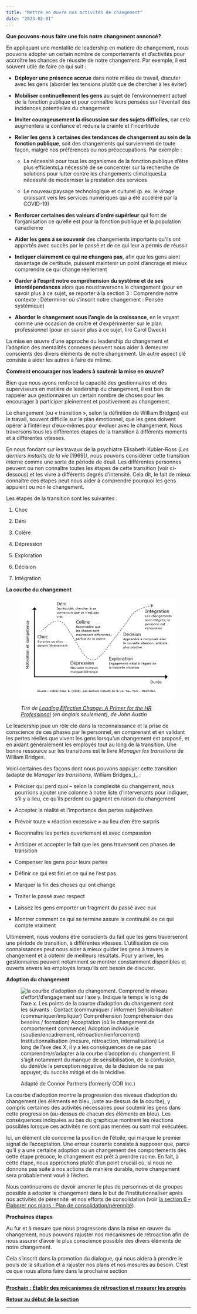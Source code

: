 ```yaml
---
title: "Mettre en œuvre nos activités de changement"
date: "2023-02-01"
---
```


**Que pouvons-nous faire une fois notre changement annoncé?**

En appliquant une mentalité de leadership en matière de changement, nous pouvons adopter un certain nombre de comportements et d’activités pour accroître les chances de réussite de notre changement. Par exemple, il est souvent utile de faire ce qui suit :

- **Déployer une présence accrue** dans notre milieu de travail, discuter avec les gens (aborder les tensions plutôt que de chercher à les éviter)

- **Mobiliser continuellement les gens** au sujet de l’environnement actuel de la fonction publique et pour connaître leurs pensées sur l’éventail des incidences potentielles du changement

- **Inviter courageusement la discussion sur des sujets difficiles**, car cela augmentera la confiance et réduira la crainte et l’incertitude

- **Relier les gens à certaines des tendances de changement au sein de la fonction publique**, soit des changements qui surviennent de toute façon, malgré nos préférences ou nos préoccupations. Par exemple :
    
    - La nécessité pour tous les organismes de la fonction publique d’être plus efficientsLa nécessité de se concentrer sur la recherche de solutions pour lutter contre les changements climatiquesLa nécessité de moderniser la prestation des services
    
    - Le nouveau paysage technologique et culturel (p. ex. le virage croissant vers les services numériques qui a été accéléré par la COVID-19)

- **Renforcer certaines des valeurs d’ordre supérieur** qui font de l’organisation ce qu’elle est pour la fonction publique et la population canadienne

- **Aider les gens à se souvenir** des changements importants qu’ils ont apportés avec succès par le passé et de ce qui leur a permis de réussir

- **Indiquer clairement ce qui ne changera pas**, afin que les gens aient davantage de certitude, puissent maintenir un point d’ancrage et mieux comprendre ce qui change réellement

- **Garder à l’esprit notre compréhension du système et de ses interdépendances** alors que noustraversons le changement (pour en savoir plus à ce sujet, se reporter à la section 3 : Comprendre notre contexte : Déterminer où s’inscrit notre changement : Pensée systémique)

- **Aborder le changement sous l’angle de la croissance**, en le voyant comme une occasion de croître et d’expérimenter sur le plan professionnel (pour en savoir plus à ce sujet, lire Carol Dweck)

La mise en œuvre d’une approche du leadership du changement et l’adoption des mentalités connexes peuvent nous aider à demeurer conscients des divers éléments de notre changement. Un autre aspect clé consiste à aider les autres à faire de même.

**Comment encourager nos leaders à soutenir la mise en œuvre?**

Bien que nous ayons renforcé la capacité des gestionnaires et des superviseurs en matière de leadership du changement, il est bon de rappeler aux gestionnaires un certain nombre de choses pour les encourager à participer pleinement et positivement au changement.

Le changement (ou « transition », selon la définition de William Bridges) est le travail, souvent difficile sur le plan émotionnel, que les gens doivent opérer à l’intérieur d’eux‑mêmes pour évoluer avec le changement. Nous traversons tous les différentes étapes de la transition à différents moments et à différentes vitesses.

En nous fondant sur les travaux de la psychiatre Elisabeth Kubler-Ross (_Les derniers instants de la vie_ \[1969\]_)_, nous pouvons considérer cette transition interne comme une sorte de période de deuil. Les différentes personnes peuvent ou non connaître toutes les étapes de cette transition (voir ci-dessous) et les vivre à différents degrés d’intensité. Cela dit, le fait de mieux connaître ces étapes peut nous aider à comprendre pourquoi les gens appuient ou non le changement.

Les étapes de la transition sont les suivantes :

1. Choc

3. Déni

5. Colère

7. Dépression

9. Exploration

11. Décision

13. Intégration

**La courbe du changement**

<figure>

![La courbe de changement au fil du temps dans un graphique linéaire. Une ligne et une flèche à l’extrême gauche indique le moral et la compétence. Une ligne en bas indique le temps. Il y a une flèche pointillée montrant les sommets et les creux du moral et de la compétence au fil du temps que nous avançons à travers un changement.](images/FLC-The-change-curve-FR-2.png)

<figcaption>

_Tiré de_ [_Leading Effective Change: A Primer for the HR Professional_](https://www.researchgate.net/publication/345819452_Leading_Effective_Change_A_Primer_for_the_HR_Professional) _(en anglais seulement), de John Austin_

</figcaption>

</figure>

Le leadership joue un rôle clé dans la reconnaissance et la prise de conscience de ces phases par le personnel, en comprenant et en validant les pertes réelles que vivent les gens lorsqu’un changement est proposé, et en aidant généralement les employés tout au long de la transition. Une bonne ressource sur les transitions est le livre _Manager les transitions_ de William Bridges.

Voici certaines des façons dont nous pouvons appuyer cette transition (adapté de _Manager les transitions,_ William Bridges_)_ :

- Préciser qui perd quoi – selon la complexité du changement, nous pourrions ajouter une colonne à notre liste d’intervenants pour indiquer, s’il y a lieu, ce qu’ils perdent ou gagnent en raison du changement

- Accepter la réalité et l’importance des pertes subjectives

- Prévoir toute « réaction excessive » au lieu d’en être surpris

- Reconnaître les pertes ouvertement et avec compassion

- Anticiper et accepter le fait que les gens traversent ces phases de transition

- Compenser les gens pour leurs pertes

- Définir ce qui est fini et ce qui ne l’est pas

- Marquer la fin des choses qui ont changé

- Traiter le passé avec respect

- Laissez les gens emporter un fragment du passé avec eux

- Montrer comment ce qui se termine assure la continuité de ce qui compte vraiment

Ultimement, nous voulons être conscients du fait que les gens traverseront une période de transition, à différentes vitesses. L’utilisation de ces connaissances peut nous aider à mieux guider les gens à travers le changement et à obtenir de meilleurs résultats. Pour y arriver, les gestionnaires peuvent notamment se montrer constamment disponibles et ouverts envers les employés lorsqu’ils ont besoin de discuter.

**Adoption du changement**

<figure>

![la courbe d’adoption du changement. Comprend le niveau d’effort/d’engagement sur l’axe y. Indique le temps le long de l’axe x. Les points de la courbe d’adoption du changement sont les suivants : Contact (communiquer / informer) Sensibilisation (communiquer/impliquer) Compréhension (compréhension des besoins / formation) Acceptation (où le changement de comportement commence) Adoption individuelle (soutien/encadrement, rétroaction/renforcement) Institutionnalisation (mesure, rétroaction, internalisation) Le long de l’axe des X, il y a les conséquences de ne pas comprendre/s’adapter à la courbe d’adoption du changement. Il s’agit notamment du manque de sensibilisation, de la confusion, du déni/de la perception négative, de la décision de ne pas appuyer, du succès mitigé et de la récidive.](images/FLC-Change-adoption-curve-FR-1024x565.png)

<figcaption>

Adapté de Connor Partners (formerly ODR Inc.)

</figcaption>

</figure>

La courbe d’adoption montre la progression des niveaux d’adoption du changement (les éléments en bleu, juste au-dessus de la courbe), y compris certaines des activités nécessaires pour soutenir les gens dans cette progression (au-dessus de chacun des éléments en bleu). Les conséquences indiquées au bas du graphique montrent les réactions possibles lorsque ces activités ne sont pas menées ou sont mal exécutées.

Ici, un élément clé concerne la position de l’étoile, qui marque le premier signal de l’acceptation. Une erreur courante consiste à supposer que, parce qu’il y a une certaine adoption ou un changement des comportements dès cette étape précoce, le changement est prêt à prendre racine. En fait, à cette étape, nous approchons plutôt d’un point crucial où, si nous ne donnons pas suite à nos actions de manière durable, notre changement sera probablement voué à l’échec.

Nous continuerons de devoir amener le plus de personnes et de groupes possible à adopter le changement dans le but de l’institutionnaliser après nos activités de pérennité  et nos efforts de consolidation (voir [la section 6 – Élaborer nos plans : Plan de consolidation/pérennité](/plan-de-consolidation-perennite/)).

**Prochaines étapes**

Au fur et à mesure que nous progressons dans la mise en œuvre du changement, nous pouvons rajuster nos mécanismes de rétroaction afin de nous assurer d’avoir le plus conscience possible des divers éléments de notre changement.

Cela s’inscrit dans la promotion du dialogue, qui nous aidera à prendre le pouls de la situation et à rajuster nos plans et nos mesures au besoin. C’est ce que nous allons faire dans la prochaine section

* * *

[****Prochain : Établir des mécanismes de rétroaction et mesurer les progrès****](/etablir-des-mecanismes-de-retroaction-et-mesurer-les-progres/)

[**Retour au début de la section**](/mise-en-oeuvre-du-changement/)

* * *
